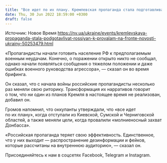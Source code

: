 ```yaml
---
title: "Все идет по их плану. Кремлевская пропаганда стала подготавливать россиян к провалам на фронте — Генштаб"
date: Thu, 30 Jun 2022 18:59:00 +0300
draft: false
---
```

Источник: Новое Время https://nv.ua/ukraine/events/kremlevskaya-propaganda-stala-podgotavlivat-rossiyan-k-provalam-na-fronte-novosti-ukrainy-50253479.html


«Пропагандисты начали готовить население РФ к предполагаемым военным неудачам. Конечно, о поражении открыто никто не сообщал, однако начали появляться сообщения о тяжелом положении и даже ошибках военного руководства агрессора», — сказал он во время брифинга.

Он сказал, что с начала войны российские пропагандисты несколько раз меняли свою риторику. Трансформация их нарративов говорит о том, что ни один из планов Кремля в настоящее время не реализован, добавил он.

Громов напомнил, что оккупанты утверждали, что «все идет по их плану», когда отступали из Киевской, Сумской и Черниговской областей, а также меняли цели, когда провалили «молниеносный захват Донбасса».

«Российская пропаганда теряет свою эффективность. Единственное, что у них выходит — распространение дезинформации и фейков, которые рассчитаны на внутреннюю аудиторию», — сказал он.

Присоединяйтесь к нам в соцсетях Facebook, Telegram и Instagram.
